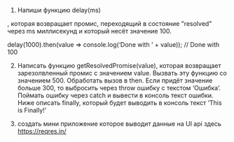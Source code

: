 1. Напиши функцию delay(ms)

, которая возвращает промис, переходящий в состояние "resolved" через ms миллисекунд и который несёт значение 100.

delay(1000).then(value => console.log(‘Done with ’ + value)); // Done with 100

2. Написать функцию getResolvedPromise(value), которая возвращает зарезолвленный промис с значением value. Вызвать эту функцию со значением 500. Обработать вызов в then. Если придёт значение больше 300, то выбросить через throw ошибку c текстом ‘Ошибка’. Поймать ошибку через catch и вывести в консоль текст ошибки. Ниже описать finally, который будет выводить в консоль текст ‘This is Finally!’

3. создать мини приложение которое выводит данные на UI
   api здесь
   https://reqres.in/
